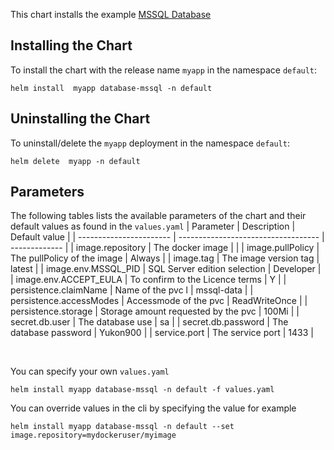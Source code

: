 This chart installs the example [MSSQL Database](../database-mssql/README.md)


## Installing the Chart
To install the chart with the release name `myapp` in the namespace `default`:
```
helm install  myapp database-mssql -n default
```

## Uninstalling the Chart
To uninstall/delete the  `myapp` deployment in the namespace `default`:
```
helm delete  myapp -n default
```

## Parameters
The following tables lists the available parameters of the chart and their default values as found in the `values.yaml`
| Parameter               | Description                         | Default value |
| ----------------------- | ----------------------------------- | ------------- |
| image.repository        | The docker image                    |               |
| image.pullPolicy        | The pullPolicy of the image         | Always        |
| image.tag               | The image version tag               | latest        |
| image.env.MSSQL_PID     | SQL Server edition selection        | Developer     |
| image.env.ACCEPT_EULA   | To confirm to the Licence terms     | Y             |
| persistence.claimName   | Name of the pvc  l                  | mssql-data    |
| persistence.accessModes | Accessmode of the pvc               | ReadWriteOnce |
| persistence.storage     | Storage amount requested by the pvc | 100Mi         |
| secret.db.user          | The database use                    | sa            |
| secret.db.password      | The database password               | Yukon900      |
| service.port            | The service port                    | 1433          |

<br/>

You can specify your own `values.yaml`

```
helm install myapp database-mssql -n default -f values.yaml
```

You can override values in the cli by specifying the value for example
```
helm install myapp database-mssql -n default --set image.repository=mydockeruser/myimage